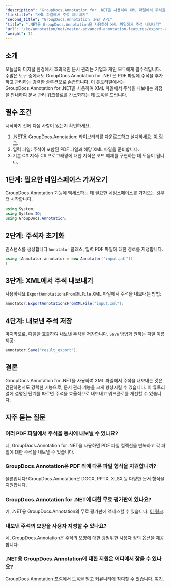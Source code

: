 ```yaml
---
"description": "GroupDocs.Annotation for .NET을 사용하여 XML 파일에서 주석을 내보내 문서 관리 워크플로를 개선하는 방법을 알아보세요. 이 포괄적인 튜토리얼에서는 단계별 설명을 제공합니다."
"linktitle": "XML 파일에서 주석 내보내기"
"second_title": "GroupDocs.Annotation .NET API"
"title": ".NET용 GroupDocs.Annotation을 사용하여 XML 파일에서 주석 내보내기"
"url": "/ko/annotation/net/master-advanced-annotation-features/export-annotations-from-xml-file/"
"weight": 11
---
```


## 소개

오늘날의 디지털 환경에서 효과적인 문서 관리는 기업과 개인 모두에게 필수적입니다. 수많은 도구 중에서도 GroupDocs.Annotation for .NET은 PDF 파일에 주석을 추가하고 관리하는 강력한 솔루션으로 손꼽힙니다. 이 튜토리얼에서는 GroupDocs.Annotation for .NET을 사용하여 XML 파일에서 주석을 내보내는 과정을 안내하여 문서 관리 워크플로를 간소화하는 데 도움을 드립니다.

## 필수 조건

시작하기 전에 다음 사항이 있는지 확인하세요.

1. .NET용 GroupDocs.Annotation: 라이브러리를 다운로드하고 설치하세요. [이 링크](https://releases.groupdocs.com/annotation/net/).
2. 입력 파일: 주석이 포함된 PDF 파일과 해당 XML 파일을 준비합니다.
3. 기본 C# 지식: C# 프로그래밍에 대한 지식은 코드 예제를 구현하는 데 도움이 됩니다.

## 1단계: 필요한 네임스페이스 가져오기

GroupDocs.Annotation 기능에 액세스하는 데 필요한 네임스페이스를 가져오는 것부터 시작합니다.

```csharp
using System;
using System.IO;
using GroupDocs.Annotation;
```

## 2단계: 주석자 초기화

인스턴스를 생성합니다 `Annotator` 클래스, 입력 PDF 파일에 대한 경로를 지정합니다.

```csharp
using (Annotator annotator = new Annotator("input.pdf"))
{
```

## 3단계: XML에서 주석 내보내기

사용하세요 `ExportAnnotationsFromXMLFile` XML 파일에서 주석을 내보내는 방법:

```csharp
annotator.ExportAnnotationsFromXMLFile("input.xml");
```

## 4단계: 내보낸 주석 저장

마지막으로, 다음을 호출하여 내보낸 주석을 저장합니다. `Save` 방법과 원하는 파일 이름 제공:

```csharp
annotator.Save("result_export");
```

## 결론

GroupDocs.Annotation for .NET을 사용하여 XML 파일에서 주석을 내보내는 것은 간단하면서도 강력한 기능으로, 문서 관리 기능을 크게 향상시킬 수 있습니다. 이 튜토리얼에 설명된 단계를 따르면 주석을 효율적으로 내보내고 워크플로를 개선할 수 있습니다.

## 자주 묻는 질문

### 여러 PDF 파일에서 주석을 동시에 내보낼 수 있나요?

네, GroupDocs.Annotation for .NET을 사용하면 PDF 파일 컬렉션을 반복하고 각 파일에 대한 주석을 내보낼 수 있습니다.

### GroupDocs.Annotation은 PDF 외에 다른 파일 형식을 지원합니까?

물론입니다! GroupDocs.Annotation은 DOCX, PPTX, XLSX 등 다양한 문서 형식을 지원합니다.

### GroupDocs.Annotation for .NET에 대한 무료 평가판이 있나요?

예, .NET용 GroupDocs.Annotation의 무료 평가판에 액세스할 수 있습니다. [이 링크](https://releases.groupdocs.com/).

### 내보낸 주석의 모양을 사용자 지정할 수 있나요?

네, GroupDocs.Annotation은 주석의 모양에 대한 광범위한 사용자 정의 옵션을 제공합니다.

### .NET용 GroupDocs.Annotation에 대한 지원은 어디에서 찾을 수 있나요?

GroupDocs.Annotation 포럼에서 도움을 받고 커뮤니티에 참여할 수 있습니다. [여기](https://forum.groupdocs.com/c/annotation/10).